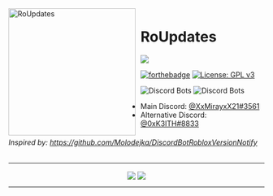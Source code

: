 <img width="250" align="left" style="float: left; margin: 0 10px 0 0;" alt="RoUpdates" src="https://media.discordapp.net/attachments/781226487084089408/783637351539933205/da66d5f6926b77f0b7a42dc972952ac9.png">

# RoUpdates

[![](https://discordapp.com/api/guilds/781226487084089405/embed.png?style=banner3)](https://discord.gg/mfZA6W4wqF)

[![forthebadge](https://forthebadge.com/images/badges/made-with-python.svg)](https://forthebadge.com) [![License: GPL v3](https://img.shields.io/badge/License-GPLv3-blue.svg?logo=github&style=for-the-badge)](https://www.gnu.org/licenses/gpl-3.0)

![Discord Bots](https://top.gg/api/widget/lib/512227974893010954.svg?noavatar=true) ![Discord Bots](https://top.gg/api/widget/owner/720254825815736410.svg?noavatar=true)

- Main Discord: [@XxMirayxX21#3561](https://discord.com/users/325605285731500033)
- Alternative Discord: [@0xK3ITH#8833](https://discord.com/users/772156814393212928)

###### Inspired by: https://github.com/Molodejka/DiscordBotRobloxVersionNotify
<div align="center">
<hr>

<img align="center" src="https://discord.c99.nl/widget/theme-1/325605285731500033.png" />
<img align="center" src="https://discord.c99.nl/widget/theme-1/772156814393212928.png" />
  
<hr>
</div>
